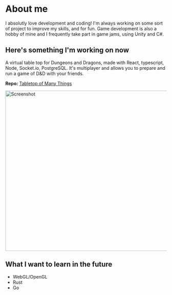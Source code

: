 # About me

I absolutly love development and coding! I'm always working on some sort of project to improve my skills, and for fun.
Game development is also a hobby of mine and I frequently take part in game jams, using Unity and C#.

## Here's something I'm working on now

A virtual table top for Dungeons and Dragons, made with React, typescript, Node, Socket.io, PostgreSQL.
It's multiplayer and allows you to prepare and run a game of D&D with your friends.

**Repo:** [Tabletop of Many Things](https://github.com/bsmrdel101/Tabletop-of-Many-Things)
<!-- 
![Screenshot](https://user-images.githubusercontent.com/43832671/218555309-51ad226c-ae20-4aa0-8da5-73fd486d1ff5.png) -->
<img src="https://user-images.githubusercontent.com/43832671/218555309-51ad226c-ae20-4aa0-8da5-73fd486d1ff5.png" alt="Screenshot" width="770" height="500" />

## What I want to learn in the future

- WebGL/OpenGL
- Rust
- Go
